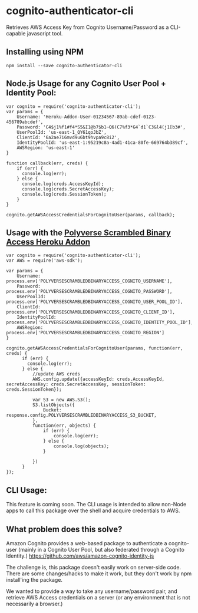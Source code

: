 # cognito-authenticator-cli

Retrieves AWS Access Key from Cognito Username/Password as a CLI-capable javascript tool.

## Installing using NPM

```
npm install --save cognito-authenticator-cli
```

## Node.js Usage for any Cognito User Pool + Identity Pool:
```
var cognito = require('cognito-authenticator-cli');
var params = {
    Username: 'Heroku-Addon-User-01234567-89ab-cdef-0123-456789abcdef',
    Password: 'C4$j1%f1#f4*S5&I1@b7$b1~Q6(C7%f3*G4`d1`C3&l4(j1[b3#',
    UserPoolId: 'us-east-1_QY61qoJbZ',
    ClientId: '6a2ae7i6mvd9u6bt9hvpa9c8i2',
    IdentityPoolId: 'us-east-1:95219c8a-4ad1-41ca-80fe-669764b389cf',
    AWSRegion: 'us-east-1'
}

function callback(err, creds) {
    if (err) {
      console.log(err);
    } else {
      console.log(creds.AccessKeyId);
      console.log(creds.SecretAccessKey);
      console.log(creds.SessionToken);
    }
}

cognito.getAWSAccessCredentialsForCognitoUser(params, callback);

```

## Usage with the [Polyverse Scrambled Binary Access Heroku Addon](https://elements.heroku.com/addons/polyversescrambledbinaryaccess)

```
var cognito = require('cognito-authenticator-cli');
var AWS = require('aws-sdk');

var params = {
    Username: process.env['POLYVERSESCRAMBLEDBINARYACCESS_COGNITO_USERNAME'],
    Password: process.env['POLYVERSESCRAMBLEDBINARYACCESS_COGNITO_PASSWORD'],
    UserPoolId: process.env['POLYVERSESCRAMBLEDBINARYACCESS_COGNITO_USER_POOL_ID'],
    ClientId: process.env['POLYVERSESCRAMBLEDBINARYACCESS_COGNITO_CLIENT_ID'],
    IdentityPoolId: process.env['POLYVERSESCRAMBLEDBINARYACCESS_COGNITO_IDENTITY_POOL_ID'],
    AWSRegion: process.env['POLYVERSESCRAMBLEDBINARYACCESS_COGNITO_REGION']
}

cognito.getAWSAccessCredentialsForCognitoUser(params, function(err, creds) {
      if (err) {
        console.log(err);
      } else {
          //update AWS creds
          AWS.config.update({accessKeyId: creds.AccessKeyId, secretAccessKey: creds.SecretAccessKey, sessionToken: creds.SessionToken});
    
          var S3 = new AWS.S3();
          S3.listObjects({
              Bucket: response.config.POLYVERSESCRAMBLEDBINARYACCESS_S3_BUCKET,
          },
          function(err, objects) {
              if (err) {
                  console.log(err);
              } else {
                  console.log(objects);
              }
    
          })
      }
});

```

## CLI Usage:
This feature is coming soon. The CLI usage is intended to allow non-Node apps to call this 
package over the shell and acquire credentials to AWS.


## What problem does this solve?
Amazon Cognito provides a web-based package to authenticate a cognito-user (mainly in a Cognito User Pool, 
but also federated through a Cognito Identity.) https://github.com/aws/amazon-cognito-identity-js

The challenge is, this package doesn't easily work on server-side code. There are some changes/hacks to make 
it work, but they don't work by npm install'ing the package.

We wanted to provide a way to take any username/password pair, and retrieve AWS Access credentials on a 
server (or any environment that is not necessarily a browser.)

